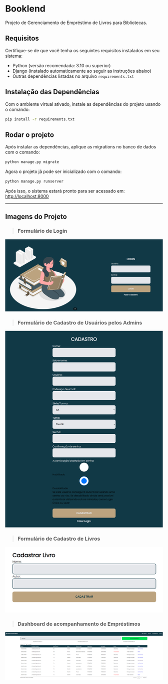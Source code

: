 # Booklend 

Projeto de Gerenciamento de Empréstimo de Livros para Bibliotecas. 

## Requisitos

Certifique-se de que você tenha os seguintes requisitos instalados em seu sistema:

- Python (versão recomendada: 3.10 ou superior)
- Django (instalado automaticamente ao seguir as instruções abaixo)
- Outras dependências listadas no arquivo `requirements.txt`


## Instalação das Dependências

Com o ambiente virtual ativado, instale as dependências do projeto usando o comando:
```bash
pip install -r requirements.txt
```


## Rodar o projeto

Após instalar as dependências, aplique as migrations no banco de dados com o comando:
```bash
python manage.py migrate
```

Agora o projeto jã pode ser inicializado com o comando:
```bash
python manage.py runserver
```

Após isso, o sistema estará pronto para ser acessado em:
[http://localhost:8000](http://localhost:8000)

---

## Imagens do Projeto

> ### Formulário de Login
![image](/static/img/login.png) 

> ### Formulário de Cadastro de Usuários pelos Admins
![image](static\img\cadastro.png) 

> ### Formulário de Cadastro de Livros
![image](static\img\cadastro_livro.png) 


> ### Dashboard de acompanhamento de Empréstimos
![image](static\img\dashboard.png)

